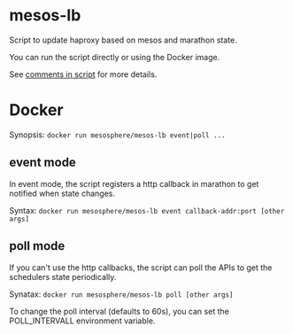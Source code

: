 # mesos-lb
Script to update haproxy based on mesos and marathon state.

You can run the script directly or using the Docker image.

See [comments in script](mesos-update-haproxy.py) for more details.

# Docker
Synopsis: `docker run mesosphere/mesos-lb event|poll ...`

## event mode
In event mode, the script registers a http callback in marathon to get
notified when state changes.

Syntax: `docker run mesosphere/mesos-lb event callback-addr:port [other args]`

## poll mode
If you can't use the http callbacks, the script can poll the APIs to get
the schedulers state periodically.

Synatax: `docker run mesosphere/mesos-lb poll [other args]`

To change the poll interval (defaults to 60s), you can set the POLL_INTERVALL
environment variable.
